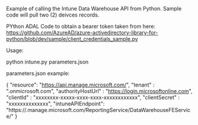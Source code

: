 Example of calling the Intune Data Warehouse API from Python. Sample code will pull two (2) deivces records.

PYthon ADAL Code to obtain a bearer token taken from here:
https://github.com/AzureAD/azure-activedirectory-library-for-python/blob/dev/sample/client_credentials_sample.py

Usage:

python intune.py parameters.json

parameters.json example:

{
    "resource": "https://api.manage.microsoft.com/",
    "tenant" : "<yourtenant>.onmicrosoft.com",
    "authorityHostUrl" : "https://login.microsoftonline.com",
    "clientId" : "xxxxxxxx-xxxxx-xxxx-xxxx-xxxxxxxxxxxx",
    "clientSecret" : "xxxxxxxxxxxxxx",
    "intuneAPIEndpoint": "https://<yourapiendpoint>.manage.microsoft.com/ReportingService/DataWarehouseFEService/"
}